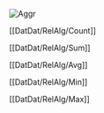 ![Aggr](aggr.png)

[[DatDat/RelAlg/Count]]

[[DatDat/RelAlg/Sum]]

[[DatDat/RelAlg/Avg]]

[[DatDat/RelAlg/Min]]

[[DatDat/RelAlg/Max]]


